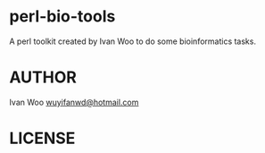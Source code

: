 # perl-bio-tools

A perl toolkit created by Ivan Woo to do some bioinformatics tasks.


# AUTHOR

Ivan Woo <wuyifanwd@hotmail.com>

# LICENSE

